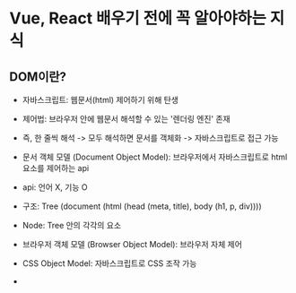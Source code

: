 # Vue, React 배우기 전에 꼭 알아야하는 지식 

## DOM이란?
* 자바스크립트: 웹문서(html) 제어하기 위해 탄생
* 제어법: 브라우저 안에 웹문서 해석할 수 있는 '렌더링 엔진' 존재
* 즉, 한 줄씩 해석 -> 모두 해석하면 문서를 객체화 -> 자바스크립트로 접근 가능
* 문서 객체 모델 (Document Object Model): 브라우저에서 자바스크립트로 html 요소를 제어하는 api
* api: 언어 X, 기능 O 
* 구조: Tree (document (html (head (meta, title), body (h1, p, div)))) 
* Node: Tree 안의 각각의 요소
* 브라우저 객체 모델 (Browser Object Model): 브라우저 자체 제어
* CSS Object Model: 자바스크립트로 CSS 조작 가능

* 